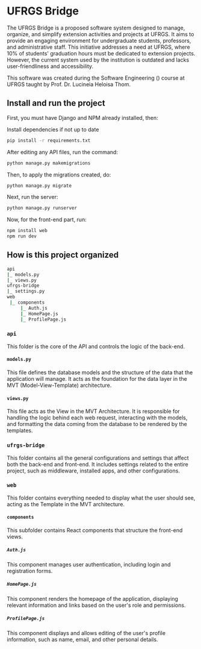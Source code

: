 # UFRGS Bridge

The UFRGS Bridge is a proposed software system designed to manage, organize, and simplify extension activities and projects at UFRGS. It aims to provide an engaging environment for undergraduate students, professors, and administrative staff. This initiative addresses a need at UFRGS, where 10% of students' graduation hours must be dedicated to extension projects. However, the current system used by the institution is outdated and lacks user-friendliness and accessibility.

This software was created during the Software Engineering () course at UFRGS taught by Prof. Dr. Lucineia Heloisa Thom.

## Install and run the project

First, you must have Django and NPM already installed, then:

Install dependencies if not up to date
```bash
pip install -r requirements.txt
```

After editing any API files, run the command:
```bash
python manage.py makemigrations
```

Then, to apply the migrations created, do:
```bash
python manage.py migrate
```

Next, run the server:
```bash
python manage.py runserver
```

Now, for the front-end part, run:
```bash
npm install web
npm run dev
```

## How is this project organized
```bash
api
|_ models.py
|_ views.py
ufrgs-bridge
|_ settings.py
web
 |_ components
     |_ Auth.js
     |_ HomePage.js
     |_ ProfilePage.js
```
### `api`

This folder is the core of the API and controls the logic of the back-end.

#### `models.py`
This file defines the database models and the structure of the data that the application will manage. It acts as the foundation for the data layer in the MVT (Model-View-Template) architecture.

#### `views.py`
This file acts as the View in the MVT Architecture. It is responsible for handling the logic behind each web request, interacting with the models, and formatting the data coming from the database to be rendered by the templates.

### `ufrgs-bridge`

This folder contains all the general configurations and settings that affect both the back-end and front-end. It includes settings related to the entire project, such as middleware, installed apps, and other configurations.

### `web`

This folder contains everything needed to display what the user should see, acting as the Template in the MVT architecture.

#### `components`
This subfolder contains React components that structure the front-end views.

##### `Auth.js`
This component manages user authentication, including login and registration forms.

##### `HomePage.js`
This component renders the homepage of the application, displaying relevant information and links based on the user's role and permissions.

##### `ProfilePage.js`
This component displays and allows editing of the user's profile information, such as name, email, and other personal details.
